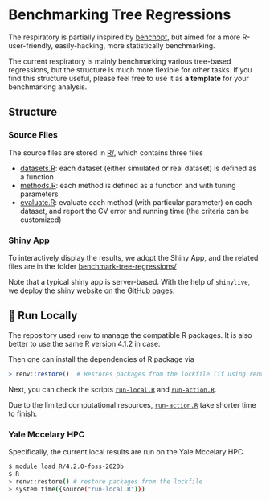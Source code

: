# Benchmarking Tree Regressions

The respiratory is partially inspired by [benchopt](https://github.com/benchopt/benchopt), but aimed for a more R-user-friendly, easily-hacking, more statistically benchmarking. 

The current respiratory is mainly benchmarking various tree-based regressions, but the structure is much more flexible for other tasks. If you find this structure useful, please feel free to use it as **a template** for your benchmarking analysis.

## Structure

### Source Files

The source files are stored in [R/](R/), which contains three files

- [datasets.R](R/datasets.R): each dataset (either simulated or real dataset) is defined as a function
- [methods.R](R/methods.R): each method is defined as a function and with tuning parameters
- [evaluate.R](R/evaluate.R): evaluate each method (with particular parameter) on each dataset, and report the CV error and running time (the criteria can be customized)

### Shiny App

To interactively display the results, we adopt the Shiny App, and the related files are in the folder [benchmark-tree-regressions/](benchmark-tree-regressions/)

Note that a typical shiny app is server-based. With the help of `shinylive`, we deploy the shiny website on the GitHub pages.

## :rocket: Run Locally

The repository used `renv` to manage the compatible R packages. It is also better to use the same R version 4.1.2 in case.

Then one can install the dependencies of R package via

```r
> renv::restore()  # Restores packages from the lockfile (if using renv)
```

Next, you can check the scripts [`run-local.R`](run-local.R) and [`run-action.R`](run-action.R).

Due to the limited computational resources, [`run-action.R`](run-action.R) take shorter time to finish.

### Yale Mccelary HPC

Specifically, the current local results are run on the Yale Mccelary HPC.

```bash
$ module load R/4.2.0-foss-2020b
$ R
> renv::restore() # restore packages from the lockfile
> system.time({source("run-local.R")})
```
